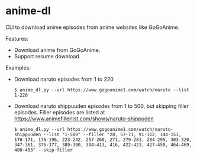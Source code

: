 # anime-dl
CLI to download anime episodes from anime websites like GoGoAnime.

Features:
  - Download anime from GoGoAnime.
  - Support resume download.

Examples:
  - Download naruto episodes from 1 to 220
    ```console
    $ anime_dl.py --url https://www.gogoanime1.com/watch/naruto --list 1-220
    ```
    
  - Download naruto shippuuden episodes from 1 to 500, but skipping filler episodes. Filler episodes are listed at https://www.animefillerlist.com/shows/naruto-shippuden
    ```console
    $ anime_dl.py --url https://www.gogoanime1.com/watch/naruto-shippuuden --list "1-500" --filler "28, 57-71, 91-112, 144-151, 170-171, 176-196, 223-242, 257-260, 271, 279-281, 284-295, 303-320, 347-361, 376-377, 389-390, 394-413, 416, 422-423, 427-450, 464-469, 480-483" --skip-filler
    ```
    
